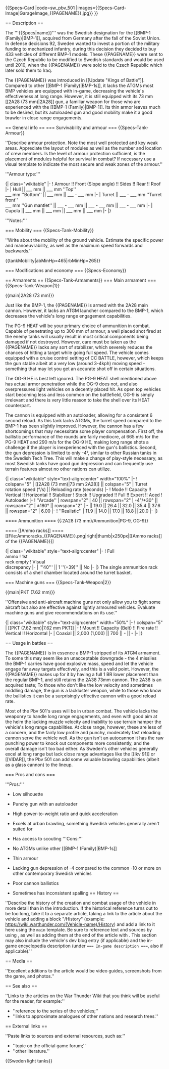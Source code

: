 {{Specs-Card
|code=sw_pbv_501
|images={{Specs-Card-Image|GarageImage_{{PAGENAME}}.jpg}}
}}

== Description ==
<!-- ''In the description, the first part should be about the history of the creation and combat usage of the vehicle, as well as its key features. In the second part, tell the reader about the ground vehicle in the game. Insert a screenshot of the vehicle, so that if the novice player does not remember the vehicle by name, he will immediately understand what kind of vehicle the article is talking about.'' -->
The '''{{Specs|name}}''' was the Swedish designation for the [[BMP-1 (Family)|BMP-1]], acquired from Germany after the fall of the Soviet Union. In defense decisions 92, Sweden wanted to invest a portion of the military funding to mechanized infantry, during this decision they decided to buy 433 vehicles of different BMP-1 models. These {{PAGENAME}} were sent to the Czech Republic to be modified to Swedish standards and would be used until 2010, when the {{PAGENAME}} were sold to the Czech Republic which later sold them to Iraq.

The {{PAGENAME}} was introduced in [[Update "Kings of Battle"]]. Compared to other [[BMP-1 (Family)|BMP-1s]], it lacks the ATGMs most BMP vehicles are equipped with in-game, decreasing the vehicle's effectiveness at long range. However, it is still equipped with its 73 mm [[2A28 (73 mm)|2A28]] gun, a familiar weapon for those who are experienced with the [[BMP-1 (Family)|BMP-1]]. Its thin armor leaves much to be desired, but its autoloaded gun and good mobility make it a good brawler in close range engagements. 

== General info ==
=== Survivability and armour ===
{{Specs-Tank-Armour}}
<!-- ''Describe armour protection. Note the most well protected and key weak areas. Appreciate the layout of modules as well as the number and location of crew members. Is the level of armour protection sufficient, is the placement of modules helpful for survival in combat? If necessary use a visual template to indicate the most secure and weak zones of the armour.'' -->
''Describe armour protection. Note the most well protected and key weak areas. Appreciate the layout of modules as well as the number and location of crew members. Is the level of armour protection sufficient, is the placement of modules helpful for survival in combat? If necessary use a visual template to indicate the most secure and weak zones of the armour.''

'''Armour type:''' <!-- The types of armour present on the vehicle and their general locations -->
<!-- Example: * Rolled homogeneous armour (Front, Side, Rear, Hull roof)
* Cast homogeneous armour (Turret, Transmission area) -->

{| class="wikitable"
|-
! Armour !! Front (Slope angle) !! Sides !! Rear !! Roof
|-
| Hull || ___ mm || ___ mm ''Top'' <br> ___ mm ''Bottom'' || ___ mm || ___ - ___ mm
|-
| Turret || ___ - ___ mm ''Turret front'' <br> ___ mm ''Gun mantlet'' || ___ - ___ mm || ___ - ___ mm || ___ - ___ mm
|-
| Cupola || ___ mm || ___ mm || ___ mm || ___ mm
|-
|}

'''Notes:''' <!-- Any additional notes which the user needs to be aware of -->
<!-- Example: * Suspension wheels are 20 mm thick, tracks are 30 mm thick, and torsion bars are 60 mm thick. -->

=== Mobility ===
{{Specs-Tank-Mobility}}
<!-- ''Write about the mobility of the ground vehicle. Estimate the specific power and manoeuvrability, as well as the maximum speed forwards and backwards.'' -->
''Write about the mobility of the ground vehicle. Estimate the specific power and manoeuvrability, as well as the maximum speed forwards and backwards.''

{{tankMobility|abMinHp=465|rbMinHp=265}}

=== Modifications and economy ===
{{Specs-Economy}}

== Armaments ==
{{Specs-Tank-Armaments}}
=== Main armament ===
{{Specs-Tank-Weapon|1}}
<!-- ''Give the reader information about the characteristics of the main gun. Assess its effectiveness in a battle based on the reloading speed, ballistics and the power of shells. Do not forget about the flexibility of the fire, that is how quickly the cannon can be aimed at the target, open fire on it and aim at another enemy. Add a link to the main article on the gun: <code><nowiki>{{main|Name of the weapon}}</nowiki></code>. Describe in general terms the ammunition available for the main gun. Give advice on how to use them and how to fill the ammunition storage.'' -->
{{main|2A28 (73 mm)}}

Just like the BMP-1, the {{PAGENAME}} is armed with the 2A28 main cannon. However, it lacks an ATGM launcher compared to the BMP-1, which decreases the vehicle's long range engagement capabilities.

The PG-9 HEAT will be your primary choice of ammunition in combat. Capable of penetrating up to 300 mm of armour, a well placed shot fired at the enemy tanks will usually result in most critical components being damaged if not destroyed. However, care must be taken as the {{PAGENAME}} lacks any sort of stabilizer, which severely reduces the chances of hitting a target while going full speed. The vehicle comes equipped with a cruise control setting of CC BATTLE, however, which keeps the gun stable albeit at a very low (around 3-4kph) moving speed - something that may let you get an accurate shot off in certain situations. 

The OG-9 HE is best left ignored. The PG-9 HEAT shell mentioned above has actual armor penetration while the OG-9 does not, and also overpressures light vehicles on a decently placed hit. As open top vehicles start becoming less and less common on the battlefield, OG-9 is simply irrelevant and there is very little reason to take the shell over its HEAT counterpart.

The cannon is equipped with an autoloader, allowing for a consistent 6 second reload. As this tank lacks ATGMs, the turret speed compared to the BMP-1 has been slightly improved. However, the cannon has a few shortcomings that may necessitate some player compensation. First off, the ballistic performance of the rounds are fairly mediocre, at 665 m/s for the PG-9 HEAT and 290 m/s for the OG-9 HE, making long range shots a challenge if the player is inexperienced with the gun's ballistics. Second, the gun depression is limited to only -4°, similar to other Russian tanks in the Swedish Tech Tree. This will make a change of play-style necessary, as most Swedish tanks have good gun depression and can frequently use terrain features almost no other nations can utilize. 

{| class="wikitable" style="text-align:center" width="100%"
|-
! colspan="5" | [[2A28 (73 mm)|73 mm 2A28]] || colspan="5" | Turret rotation speed (°/s) || Reloading rate (seconds)
|-
! Mode !! Capacity !! Vertical !! Horizontal !! Stabilizer
! Stock !! Upgraded !! Full !! Expert !! Aced
! Autoloader
|-
! ''Arcade''
| rowspan="2" | 40 || rowspan="2" | -4°/+30° || rowspan="2" | ±180° || rowspan="2" | - || 19.0 || 26.4 || 32.0 || 35.4 || 37.6 || rowspan="2" | 6.00
|-
! ''Realistic''
| 11.9 || 14.0 || 17.0 || 18.8 || 20.0
|-
|}

==== Ammunition ====
{{:2A28 (73 mm)/Ammunition|PG-9, OG-9}}

==== [[Ammo racks]] ====
[[File:Ammoracks_{{PAGENAME}}.png|right|thumb|x250px|[[Ammo racks]] of the {{PAGENAME}}]]
<!-- '''Last updated:''' -->
{| class="wikitable" style="text-align:center"
|-
! Full<br>ammo
! 1st<br>rack empty
! Visual<br>discrepancy
|-
| '''40''' || 1 ''(+39)'' || No
|-
|}
The single ammunition rack consists of a shell chamber located around the turret basket.

=== Machine guns ===
{{Specs-Tank-Weapon|2}}
<!-- ''Offensive and anti-aircraft machine guns not only allow you to fight some aircraft but also are effective against lightly armoured vehicles. Evaluate machine guns and give recommendations on its use.'' -->
{{main|PKT (7.62 mm)}}

''Offensive and anti-aircraft machine guns not only allow you to fight some aircraft but also are effective against lightly armoured vehicles. Evaluate machine guns and give recommendations on its use.''

{| class="wikitable" style="text-align:center" width="50%"
|-
! colspan="5" | [[PKT (7.62 mm)|7.62 mm PKT]]
|-
! Mount !! Capacity (Belt) !! Fire rate !! Vertical !! Horizontal
|-
| Coaxial || 2,000 (1,000) || 700 || - || -
|-
|}

== Usage in battles ==

The {{PAGENAME}} is in essence a BMP-1 stripped of its ATGM armament. To some this may seem like an unacceptable downgrade - the 4 missiles the BMP-1 carries have good explosive mass, speed and let the vehicle engage far away targets effectively, and this is a valid point. However, the {{PAGENAME}} makes up for it by having a full 1 BR lower placement than the regular BMP-1, and still retains the 2A38 73mm cannon. The 2A38 is an acquired taste; To those who don't like the low velocity and sometimes middling damage, the gun is a lackluster weapon, while to those who know the ballistics it can be a surprisingly effective cannon with a good reload rate. 

Most of the Pbv 501's uses will be in urban combat. The vehicle lacks the weaponry to handle long range engagements, and even with good aim at the helm the lacking muzzle velocity and inability to use terrain hamper the vehicle's long range capabilities. At close range, however, these are less of a concern, and the fairly low profile and punchy, moderately fast reloading cannon serve the vehicle well. As the gun isn't an autocannon it has the raw punching power to knock out components more consistently, and the overall damage isn't too bad either. As Sweden's other vehicles generally excel at long range but lack close range advantages like the [[Ikv 91]] or [[VIDAR]], the Pbv 501 can add some valuable brawling capabilities (albeit as a glass cannon) to the lineup. 

=== Pros and cons ===
<!-- ''Summarise and briefly evaluate the vehicle in terms of its characteristics and combat effectiveness. Mark its pros and cons in a bulleted list. Try not to use more than 6 points for each of the characteristics. Avoid using categorical definitions such as "bad", "good" and the like - use substitutions with softer forms such as "inadequate" and "effective".'' -->

'''Pros:'''

* Low silhouette
* Punchy gun with an autoloader
* High power-to-weight ratio and quick acceleration  
* Excels at urban brawling, something Swedish vehicles generally aren't suited for
* Has access to scouting 
'''Cons:'''

* No ATGMs unlike other [[BMP-1 (Family)|BMP-1s]]
* Thin armour
* Lacking gun depression of -4 compared to the common -10 or more on other contemporary Swedish vehicles
* Poor cannon ballistics
* Sometimes has inconsistent spalling
== History ==
<!-- ''Describe the history of the creation and combat usage of the vehicle in more detail than in the introduction. If the historical reference turns out to be too long, take it to a separate article, taking a link to the article about the vehicle and adding a block "/History" (example: <nowiki>https://wiki.warthunder.com/(Vehicle-name)/History</nowiki>) and add a link to it here using the <code>main</code> template. Be sure to reference text and sources by using <code><nowiki><ref></ref></nowiki></code>, as well as adding them at the end of the article with <code><nowiki><references /></nowiki></code>. This section may also include the vehicle's dev blog entry (if applicable) and the in-game encyclopedia description (under <code><nowiki>=== In-game description ===</nowiki></code>, also if applicable).'' -->
''Describe the history of the creation and combat usage of the vehicle in more detail than in the introduction. If the historical reference turns out to be too long, take it to a separate article, taking a link to the article about the vehicle and adding a block "/History" (example: <nowiki>https://wiki.warthunder.com/(Vehicle-name)/History</nowiki>) and add a link to it here using the <code>main</code> template. Be sure to reference text and sources by using <code><nowiki><ref></ref></nowiki></code>, as well as adding them at the end of the article with <code><nowiki><references /></nowiki></code>. This section may also include the vehicle's dev blog entry (if applicable) and the in-game encyclopedia description (under <code><nowiki>=== In-game description ===</nowiki></code>, also if applicable).''

== Media ==
<!-- ''Excellent additions to the article would be video guides, screenshots from the game, and photos.'' -->
''Excellent additions to the article would be video guides, screenshots from the game, and photos.''

== See also ==
<!-- ''Links to the articles on the War Thunder Wiki that you think will be useful for the reader, for example:''
* ''reference to the series of the vehicles;''
* ''links to approximate analogues of other nations and research trees.'' -->
''Links to the articles on the War Thunder Wiki that you think will be useful for the reader, for example:''

* ''reference to the series of the vehicles;''
* ''links to approximate analogues of other nations and research trees.''

== External links ==
<!-- ''Paste links to sources and external resources, such as:''
* ''topic on the official game forum;''
* ''other literature.'' -->
''Paste links to sources and external resources, such as:''

* ''topic on the official game forum;''
* ''other literature.''

{{Sweden light tanks}}